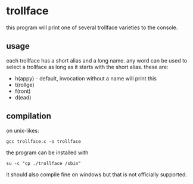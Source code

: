 # trollface
this program will print one of several trollface varieties to the console. 

## usage

each trollface has a short alias and a long name. any word can be used to select a trollface as long as it starts with the short alias. these are:
* h(appy) - default, invocation without a name will print this
* t(rollge)
* f(ront)
* d(ead)

## compilation

on unix-likes:

    gcc trollface.c -o trollface
    
the program can be installed with

    su -c "cp ./trollface /sbin"

it should also compile fine on windows but that is not officially supported.
